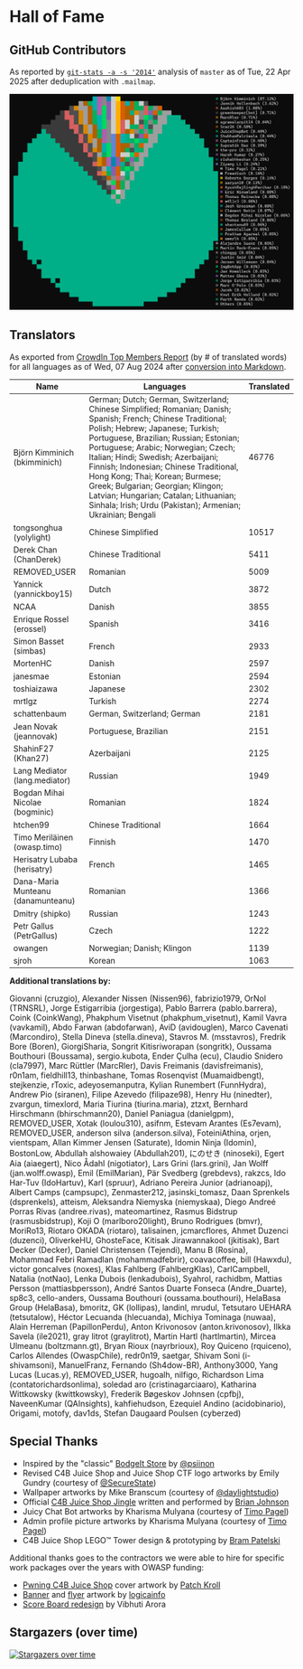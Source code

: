 # Hall of Fame

## GitHub Contributors

As reported by [`git-stats -a -s '2014'`](https://www.npmjs.com/package/git-stats) analysis of `master` as of Tue, 22 Apr
2025 after deduplication with `.mailmap`.

![Top git contributors](screenshots/git-stats.png)

## Translators

As exported from
[CrowdIn Top Members Report](https://crowdin.com/project/owasp-juice-shop/reports/top-members)
(by # of translated words) for all languages as of Wed, 07 Aug
2024 after [conversion into Markdown](https://thisdavej.com/copy-table-in-excel-and-paste-as-a-markdown-table/).

| Name                               | Languages                                                                                                                                                                                                                                                                                                                                                                                                                                                                                        | Translated |
|------------------------------------|--------------------------------------------------------------------------------------------------------------------------------------------------------------------------------------------------------------------------------------------------------------------------------------------------------------------------------------------------------------------------------------------------------------------------------------------------------------------------------------------------|------------|
| Björn Kimminich (bkimminich)       | German; Dutch; German, Switzerland; Chinese Simplified; Romanian; Danish; Spanish; French; Chinese Traditional; Polish; Hebrew; Japanese; Turkish; Portuguese, Brazilian; Russian; Estonian; Portuguese; Arabic; Norwegian; Czech; Italian; Hindi; Swedish; Azerbaijani; Finnish; Indonesian; Chinese Traditional, Hong Kong; Thai; Korean; Burmese; Greek; Bulgarian; Georgian; Klingon; Latvian; Hungarian; Catalan; Lithuanian; Sinhala; Irish; Urdu (Pakistan); Armenian; Ukrainian; Bengali | 46776      |
| tongsonghua (yolylight)            | Chinese Simplified                                                                                                                                                                                                                                                                                                                                                                                                                                                                               | 10517      |
| Derek Chan (ChanDerek)             | Chinese Traditional                                                                                                                                                                                                                                                                                                                                                                                                                                                                              | 5411       |
| REMOVED_USER                       | Romanian                                                                                                                                                                                                                                                                                                                                                                                                                                                                                         | 5009       |
| Yannick (yannickboy15)             | Dutch                                                                                                                                                                                                                                                                                                                                                                                                                                                                                            | 3872       |
| NCAA                               | Danish                                                                                                                                                                                                                                                                                                                                                                                                                                                                                           | 3855       |
| Enrique Rossel (erossel)           | Spanish                                                                                                                                                                                                                                                                                                                                                                                                                                                                                          | 3416       |
| Simon Basset (simbas)              | French                                                                                                                                                                                                                                                                                                                                                                                                                                                                                           | 2933       |
| MortenHC                           | Danish                                                                                                                                                                                                                                                                                                                                                                                                                                                                                           | 2597       |
| janesmae                           | Estonian                                                                                                                                                                                                                                                                                                                                                                                                                                                                                         | 2594       |
| toshiaizawa                        | Japanese                                                                                                                                                                                                                                                                                                                                                                                                                                                                                         | 2302       |
| mrtlgz                             | Turkish                                                                                                                                                                                                                                                                                                                                                                                                                                                                                          | 2274       |
| schattenbaum                       | German, Switzerland; German                                                                                                                                                                                                                                                                                                                                                                                                                                                                      | 2181       |
| Jean Novak (jeannovak)             | Portuguese, Brazilian                                                                                                                                                                                                                                                                                                                                                                                                                                                                            | 2151       |
| ShahinF27 (Khan27)                 | Azerbaijani                                                                                                                                                                                                                                                                                                                                                                                                                                                                                      | 2125       |
| Lang Mediator (lang.mediator)      | Russian                                                                                                                                                                                                                                                                                                                                                                                                                                                                                          | 1949       |
| Bogdan Mihai Nicolae (bogminic)    | Romanian                                                                                                                                                                                                                                                                                                                                                                                                                                                                                         | 1824       |
| htchen99                           | Chinese Traditional                                                                                                                                                                                                                                                                                                                                                                                                                                                                              | 1664       |
| Timo Meriläinen (owasp.timo)       | Finnish                                                                                                                                                                                                                                                                                                                                                                                                                                                                                          | 1470       |
| Herisatry Lubaba (herisatry)       | French                                                                                                                                                                                                                                                                                                                                                                                                                                                                                           | 1465       |
| Dana-Maria Munteanu (danamunteanu) | Romanian                                                                                                                                                                                                                                                                                                                                                                                                                                                                                         | 1366       |
| Dmitry (shipko)                    | Russian                                                                                                                                                                                                                                                                                                                                                                                                                                                                                          | 1243       |
| Petr Gallus (PetrGallus)           | Czech                                                                                                                                                                                                                                                                                                                                                                                                                                                                                            | 1222       |
| owangen                            | Norwegian; Danish; Klingon                                                                                                                                                                                                                                                                                                                                                                                                                                                                       | 1139       |
| sjroh                              | Korean                                                                                                                                                                                                                                                                                                                                                                                                                                                                                           | 1063       |

**Additional translations by:**

Giovanni (cruzgio), Alexander Nissen (Nissen96), fabrizio1979, OrNol (TRNSRL), Jorge Estigarribia (jorgestiga), Pablo Barrera (pablo.barrera), Coink (CoinkWang), Phakphum Visetnut (phakphum_visetnut), Kamil Vavra (vavkamil), Abdo Farwan (abdofarwan), AviD (avidouglen), Marco Cavenati (Marcondiro), Stella Dineva (stella.dineva), Stavros M. (msstavros), Fredrik Bore (Boren), GiorgiSharia, Songrit Kitisriworapan (songritk), Oussama Bouthouri (Boussama), sergio.kubota, Ender Çulha (ecu), Claudio Snidero (cla7997), Marc Rüttler (MarcRler), Davis Freimanis (davisfreimanis), r0n1am, fieldhill13, thinbashane, Tomas Rosenqvist (Muamaidbengt), stejkenzie, rToxic, adeyosemanputra, Kylian Runembert (FunnHydra), Andrew Pio (siranen), Filipe Azevedo (filipaze98), Henry Hu (ninedter), zvargun, timexlord, Maria Tiurina (tiurina.maria), ztzxt, Bernhard Hirschmann (bhirschmann20), Daniel Paniagua (danielgpm), REMOVED_USER, Xotak (loulou310), asifnm, Estevam Arantes (Es7evam), REMOVED_USER, anderson silva (anderson.silva), FoteiniAthina, orjen, vientspam, Allan Kimmer Jensen (Saturate), Idomin Ninja (Idomin), BostonLow, Abdullah alshowaiey (Abdullah201), にのせき (ninoseki), Egert Aia (aiaegert), Nico Ådahl (nigotiator), Lars Grini (lars.grini), Jan Wolff (jan.wolff.owasp), Emil (EmilMarian), Pär Svedberg (grebdevs), rakzcs, Ido Har-Tuv (IdoHartuv), Karl (spruur), Adriano Pereira Junior (adrianoapj), Albert Camps (campsupc), Zenmaster212, jasinski_tomasz, Daan Sprenkels (dsprenkels), atteism, Aleksandra Niemyska (niemyskaa), Diego Andreé Porras Rivas (andree.rivas), mateomartinez, Rasmus Bidstrup (rasmusbidstrup), Koji O (marlboro20light), Bruno Rodrigues (bmvr), MoriRo13, Riotaro OKADA (riotaro), talisainen, jcmarcflores, Ahmet Duzenci (duzenci), OliverkeHU, GhosteFace, Kitisak Jirawannakool (jkitisak), Bart Decker (Decker), Daniel Christensen (Tejendi), Manu B (Rosina), Mohammad Febri Ramadlan (mohammadfebrir), coavacoffee, bill (Hawxdu), victor goncalves (noxes), Klas Fahlberg (FahlbergKlas), CarlCampbell, Natalia (notNao), Lenka Dubois (lenkadubois), Syahrol, rachidbm, Mattias Persson (mattiasbpersson), André Santos Duarte Fonseca (Andre_Duarte), sp8c3, cello-anders, Oussama Bouthouri (oussama.bouthouri), HelaBasa Group (HelaBasa), bmoritz, GK (lollipas), landinl, mrudul, Tetsutaro UEHARA (tetsutalow), Héctor Lecuanda (hlecuanda), Michiya Tominaga (nuwaa), Alain Herreman (PapillonPerdu), Anton Krivonosov (anton.krivonosov), Ilkka Savela (ile2021), gray litrot (graylitrot), Martin Hartl (hartlmartin), Mircea Ulmeanu (boltzmann.gt), Bryan Rioux (nayrbrioux), Roy Quiceno (rquiceno), Carlos Allendes (OwaspChile), redr0n19, saetgar, Shivam Soni (i-shivamsoni), ManuelFranz, Fernando (Sh4dow-BR), Anthony3000, Yang Lucas (Lucas.y), REMOVED_USER, hugoalh, nilfigo, Richardson Lima (contatorichardsonlima), soledad aro (cristinagarciaaro), Katharina Wittkowsky (kwittkowsky), Frederik Bøgeskov Johnsen (cpfbj), NaveenKumar (QAInsights), kahfiehudson, Ezequiel Andino (acidobinario), Origami, motofy, dav1ds, Stefan Daugaard Poulsen (cyberzed)

## Special Thanks

* Inspired by the "classic"
  [BodgeIt Store](https://github.com/psiinon/bodgeit) by
  [@psiinon](https://github.com/psiinon)
* Revised C4B Juice Shop and Juice Shop CTF logo artworks by Emily Gundry (courtesy
  of [@SecureState](https://github.com/SecureState))
* Wallpaper artworks by Mike Branscum (courtesy of
  [@daylightstudio](https://github.com/daylightstudio))
* Official
  [C4B Juice Shop Jingle](https://soundcloud.com/braimee/owasp-juice-shop-jingle)
  written and performed by [Brian Johnson](https://github.com/braimee)
* Juicy Chat Bot artworks by Kharisma Mulyana (courtesy of
  [Timo Pagel](https://github.com/wurstbrot/))
* Admin profile picture artworks by Kharisma Mulyana (courtesy of
  [Timo Pagel](https://github.com/wurstbrot/))
* C4B Juice Shop LEGO™ Tower design & prototyping by [Bram Patelski](https://github.com/brampat/)

Additional thanks goes to the contractors we were able to hire for specific work packages over the years with OWASP funding:

* [Pwning C4B Juice Shop](https://leanpub.com/juice-shop) cover artwork
  by [Patch Kroll](https://99designs.de/profiles/3099878)
* [Banner](https://github.com/OWASP/owasp-swag/tree/master/projects/juice-shop/banners)
  and
  [flyer](https://github.com/OWASP/owasp-swag/tree/master/projects/juice-shop/flyers)
  artwork by [logicainfo](https://99designs.de/profiles/logicainfo)
* [Score Board redesign](https://www.figma.com/file/DwC5ErhRz6gb3eTZEYYriS/Juiceshop-Scoreboard?type=design&node-id=0-1&mode=design) by Vibhuti Arora

## Stargazers (over time)

[![Stargazers over time](https://starchart.cc/juice-shop/juice-shop.svg)](https://starchart.cc/juice-shop/juice-shop)
